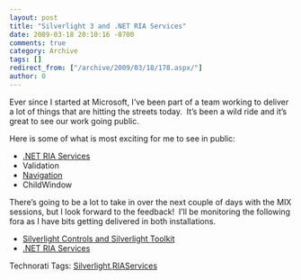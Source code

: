 ```yaml
---
layout: post
title: "Silverlight 3 and .NET RIA Services"
date: 2009-03-18 20:10:16 -0700
comments: true
category: Archive
tags: []
redirect_from: ["/archive/2009/03/18/178.aspx/"]
author: 0
---
```

<!-- more -->
<p>Ever since I started at Microsoft, I’ve been part of a team working to deliver a lot of things that are hitting the streets today.  It’s been a wild ride and it’s great to see our work going public.</p>  <p>Here is some of what is most exciting for me to see in public:</p>  <ul>   <li><a href="http://www.microsoft.com/downloads/details.aspx?displaylang=en&amp;FamilyID=76bb3a07-3846-4564-b0c3-27972bcaabce" target="_blank">.NET RIA Services</a></li>    <li>Validation</li>    <li><a href="http://timheuer.com/blog/archive/2009/03/18/silverlight-3-whats-new-a-guide.aspx#nav" target="_blank">Navigation</a> </li>    <li>ChildWindow</li> </ul>  <p>There’s going to be a lot to take in over the next couple of days with the MIX sessions, but I look forward to the feedback!  I’ll be monitoring the following fora as I have bits getting delivered in both installations.</p>  <ul>   <li><a href="http://silverlight.net/forums/35.aspx" target="_blank">Silverlight Controls and Silverlight Toolkit</a></li>    <li><a href="http://silverlight.net/forums/53.aspx" target="_blank">.NET RIA Services</a></li> </ul>  <div style="padding-bottom: 0px; margin: 0px; padding-left: 0px; padding-right: 0px; display: inline; float: none; padding-top: 0px" id="scid:0767317B-992E-4b12-91E0-4F059A8CECA8:9af3eac7-1d86-4a89-bee1-00e2b829957b" class="wlWriterEditableSmartContent">Technorati Tags: <a href="http://technorati.com/tags/Silverlight" rel="tag">Silverlight</a>,<a href="http://technorati.com/tags/RIAServices" rel="tag">RIAServices</a></div>

